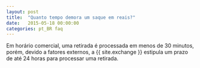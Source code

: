 ```yaml
---
layout: post
title:  "Quanto tempo demora um saque em reais?"
date:   2015-05-18 00:00:00
categories: pt_BR faq
---
```


Em horário comercial, uma retirada é processada em menos de 30 minutos, porém, devido a fatores externos, a {{ site.exchange }} estipula um prazo de até 24 horas para processar uma retirada.
